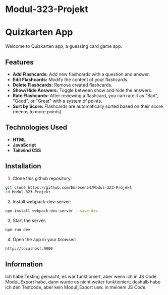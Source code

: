 # Modul-323-Projekt
# Quizkarten App 
Welcome to Quizkarten app, a guessing card game app.

## Features
- **Add Flashcards:** Add new flashcards with a question and answer.
- **Edit Flashcards:** Modify the content of your flashcards.
- **Delete Flashcards:** Remove created flashcards.
- **Show/Hide Answers:** Toggle between show and hide the answers.
- **Rate Flashcards:** After reviewing a flashcard, you can rate it as "Bad", "Good", or "Great" with a system of points.
- **Sort by Score:** Flashcards are automatically sorted based on their score (menos to more points).

## Technologies Used
- **HTML**
- **JavaScript**
- **Tailwind CSS**

## Installation
1. Clone this github repository:
```bash
git clone https://github.com/Emresen54/Modul-323-Projekt
cd Modul-323-Projekt
```
2. Install webpack-dev-server:
```bash
npm install webpack-dev-server --save-dev
```
3. Start the server:
```bash
npm run dev
```
4. Open the app in your browser:
```bash
http://localhost:9000
```
## Information 
Ich habe Testing gemacht, es war funktioniert, aber wenn ich in JS Code Modul_Export habe, dann wurde es nicht weiter funktioniert; deshalb habe ich den Testcode, aber kein Modul_Export usw. in meinem JS Code.
